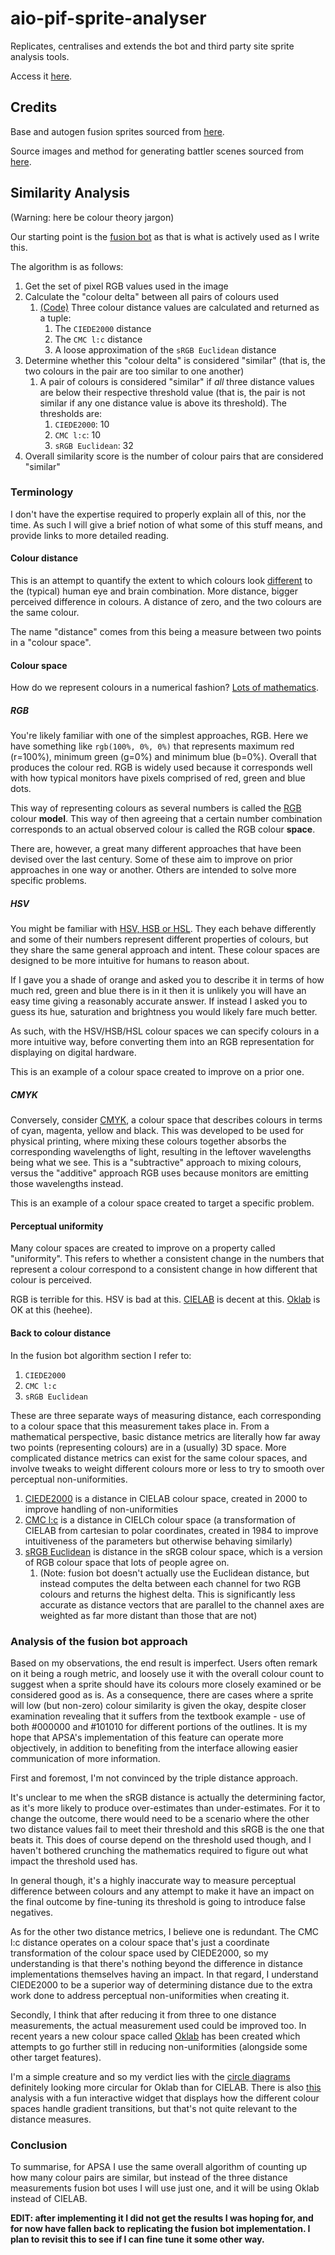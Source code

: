 # aio-pif-sprite-analyser

Replicates, centralises and extends the bot and third party site sprite analysis tools.

Access it [here](https://fiddlekins.github.io/aio-pif-sprite-analyser/).

## Credits

Base and autogen fusion sprites sourced from [here](https://gitlab.com/infinitefusion2/autogen-fusion-sprites).

Source images and method for generating battler scenes sourced from [here](https://github.com/greystorm101/spritebot).

## Similarity Analysis

(Warning: here be colour theory jargon)

Our starting point is the [fusion bot](https://github.com/Aegide/bot-fusion-analyzer) as that is what is actively used as I write this.

The algorithm is as follows:

1. Get the set of pixel RGB values used in the image
2. Calculate the "colour delta" between all pairs of colours used
   1. [(Code)](https://github.com/Aegide/bot-fusion-analyzer/blob/main/bot/analysis_sprite.py#L336) Three colour distance values are calculated and returned as a tuple:
      1. The `CIEDE2000` distance
      2. The `CMC l:c` distance
      3. A loose approximation of the `sRGB Euclidean` distance
3. Determine whether this "colour delta" is considered "similar" (that is, the two colours in the pair are too similar to one another)
   1. A pair of colours is considered "similar" if _all_ three distance values are below their respective threshold value (that is, the pair is not similar if any one distance value is above its threshold). The thresholds are:
      1. `CIEDE2000`: 10
      2. `CMC l:c`: 10
      3. `sRGB Euclidean`: 32
4. Overall similarity score is the number of colour pairs that are considered "similar"

### Terminology

I don't have the expertise required to properly explain all of this, nor the time.
As such I will give a brief notion of what some of this stuff means, and provide links to more detailed reading.

#### Colour distance

This is an attempt to quantify the extent to which colours look [different](https://en.wikipedia.org/wiki/Color_difference) to the (typical) human eye and brain combination.
More distance, bigger perceived difference in colours.
A distance of zero, and the two colours are the same colour.

The name "distance" comes from this being a measure between two points in a "colour space".

#### Colour space

How do we represent colours in a numerical fashion? [Lots of mathematics](https://en.wikipedia.org/wiki/Color_space). 

##### RGB

You're likely familiar with one of the simplest approaches, RGB.
Here we have something like `rgb(100%, 0%, 0%)` that represents maximum red (r=100%), minimum green (g=0%) and minimum blue (b=0%).
Overall that produces the colour red.
RGB is widely used because it corresponds well with how typical monitors have pixels comprised of red, green and blue dots.

This way of representing colours as several numbers is called the [RGB](https://en.wikipedia.org/wiki/RGB_color_model) colour **model**.
This way of then agreeing that a certain number combination corresponds to an actual observed colour is called the RGB colour **space**.

There are, however, a great many different approaches that have been devised over the last century.
Some of these aim to improve on prior approaches in one way or another.
Others are intended to solve more specific problems.

##### HSV

You might be familiar with [HSV, HSB or HSL](https://en.wikipedia.org/wiki/HSL_and_HSV).
They each behave differently and some of their numbers represent different properties of colours, but they share the same general approach and intent.
These colour spaces are designed to be more intuitive for humans to reason about.

If I gave you a shade of orange and asked you to describe it in terms of how much red, green and blue there is in it then it is unlikely you will have an easy time giving a reasonably accurate answer.
If instead I asked you to guess its hue, saturation and brightness you would likely fare much better.

As such, with the HSV/HSB/HSL colour spaces we can specify colours in a more intuitive way, before converting them into an RGB representation for displaying on digital hardware.

This is an example of a colour space created to improve on a prior one.

##### CMYK

Conversely, consider [CMYK](https://en.wikipedia.org/wiki/CMYK_color_model), a colour space that describes colours in terms of cyan, magenta, yellow and black.
This was developed to be used for physical printing, where mixing these colours together absorbs the corresponding wavelengths of light, resulting in the leftover wavelengths being what we see.
This is a "subtractive" approach to mixing colours, versus the "additive" approach RGB uses because monitors are emitting those wavelengths instead.

This is an example of a colour space created to target a specific problem.

#### Perceptual uniformity

Many colour spaces are created to improve on a property called "uniformity".
This refers to whether a consistent change in the numbers that represent a colour correspond to a consistent change in how different that colour is perceived.

RGB is terrible for this.
HSV is bad at this.
[CIELAB](https://en.wikipedia.org/wiki/CIELAB) is decent at this.
[Oklab](https://bottosson.github.io/posts/oklab/) is OK at this (heehee).

#### Back to colour distance

In the fusion bot algorithm section I refer to:

1. `CIEDE2000`
2. `CMC l:c`
3. `sRGB Euclidean`

These are three separate ways of measuring distance, each corresponding to a colour space that this measurement takes place in.
From a mathematical perspective, basic distance metrics are literally how far away two points (representing colours) are in a (usually) 3D space.
More complicated distance metrics can exist for the same colour spaces, and involve tweaks to weight different colours more or less to try to smooth over perceptual non-uniformities.

1. [CIEDE2000](https://en.wikipedia.org/wiki/Color_difference#CIEDE2000) is a distance in CIELAB colour space, created in 2000 to improve handling of non-uniformities
2. [CMC l:c](https://en.wikipedia.org/wiki/Color_difference#CMC_l:c_(1984)) is a distance in CIELCh colour space (a transformation of CIELAB from cartesian to polar coordinates, created in 1984 to improve intuitiveness of the parameters but otherwise behaving similarly)
3. [sRGB Euclidean](https://en.wikipedia.org/wiki/Color_difference#sRGB) is distance in the sRGB colour space, which is a version of RGB colour space that lots of people agree on.
   1. (Note: fusion bot doesn't actually use the Euclidean distance, but instead computes the delta between each channel for two RGB colours and returns the highest delta. This is significantly less accurate as distance vectors that are parallel to the channel axes are weighted as far more distant than those that are not) 

### Analysis of the fusion bot approach

Based on my observations, the end result is imperfect.
Users often remark on it being a rough metric, and loosely use it with the overall colour count to suggest when a sprite should have its colours more closely examined or be considered good as is.
As a consequence, there are cases where a sprite will low (but non-zero) colour similarity is given the okay, despite closer examination revealing that it suffers from the textbook example - use of both #000000 and #101010 for different portions of the outlines.
It is my hope that APSA's implementation of this feature can operate more objectively, in addition to benefiting from the interface allowing easier communication of more information.

First and foremost, I'm not convinced by the triple distance approach.

It's unclear to me when the sRGB distance is actually the determining factor, as it's more likely to produce over-estimates than under-estimates.
For it to change the outcome, there would need to be a scenario where the other two distance values fail to meet their threshold and this sRGB is the one that beats it.
This does of course depend on the threshold used though, and I haven't bothered crunching the mathematics required to figure out what impact the threshold used has.

In general though, it's a highly inaccurate way to measure perceptual difference between colours and any attempt to make it have an impact on the final outcome by fine-tuning its threshold is going to introduce false negatives.

As for the other two distance metrics, I believe one is redundant.
The CMC l:c distance operates on a colour space that's just a coordinate transformation of the colour space used by CIEDE2000, so my understanding is that there's nothing beyond the difference in distance implementations themselves having an impact.
In that regard, I understand CIEDE2000 to be a superior way of determining distance due to the extra work done to address perceptual non-uniformities when creating it.

Secondly, I think that after reducing it from three to one distance measurements, the actual measurement used could be improved too.
In recent years a new colour space called [Oklab](https://bottosson.github.io/posts/oklab/) has been created which attempts to go further still in reducing non-uniformities (alongside some other target features).

I'm a simple creature and so my verdict lies with the [circle diagrams](https://bottosson.github.io/posts/oklab/#munsell-data) definitely looking more circular for Oklab than for CIELAB.
There is also [this](https://raphlinus.github.io/color/2021/01/18/oklab-critique.html) analysis with a fun interactive widget that displays how the different colour spaces handle gradient transitions, but that's not quite relevant to the distance measures. 

### Conclusion

To summarise, for APSA I use the same overall algorithm of counting up how many colour pairs are similar, but instead of the three distance measurements fusion bot uses I will use just one, and it will be using Oklab instead of CIELAB.

**EDIT: after implementing it I did not get the results I was hoping for, and for now have fallen back to replicating the fusion bot implementation.
I plan to revisit this to see if I can fine tune it some other way.**
